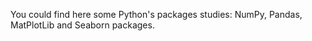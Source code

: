 You could find here some Python's packages studies: NumPy, Pandas, MatPlotLib and Seaborn packages. 
